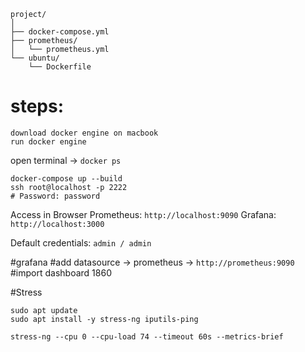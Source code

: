 
```
project/
│
├── docker-compose.yml
├── prometheus/
│   └── prometheus.yml
└── ubuntu/
    └── Dockerfile
```

# steps:
```
download docker engine on macbook
run docker engine
```

open terminal -> `docker ps`


```
docker-compose up --build
ssh root@localhost -p 2222
# Password: password
```


Access in Browser
Prometheus: `http://localhost:9090`
Grafana: `http://localhost:3000`

Default credentials: `admin / admin`

#grafana 
#add datasource -> prometheus -> `http://prometheus:9090`
#import dashboard 1860


#Stress
```
sudo apt update
sudo apt install -y stress-ng iputils-ping

stress-ng --cpu 0 --cpu-load 74 --timeout 60s --metrics-brief
```

